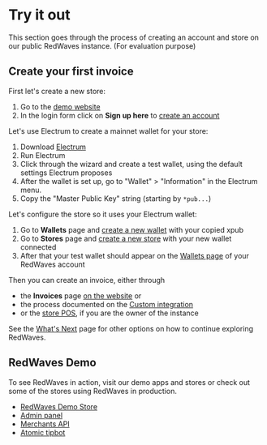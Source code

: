 # Try it out

This section goes through the process of creating an account and store on our public RedWaves instance. \(For evaluation purpose\)

## Create your first invoice <a id="create-your-first-invoice"></a>

First let's create a new store:

1. Go to the [demo website](https://admin.RedWaves.ai)
2. In the login form click on **Sign up here** to [create an account](https://admin.RedWaves.ai/register)

Let's use Electrum to create a mainnet wallet for your store:

1. Download [Electrum](https://electrum.org)
2. Run Electrum
3. Click through the wizard and create a test wallet, using the default settings Electrum proposes
4. After the wallet is set up, go to "Wallet" &gt; "Information" in the Electrum menu.
5. Copy the "Master Public Key" string \(starting by `*pub...`\)

Let's configure the store so it uses your Electrum wallet:

1. Go to **Wallets** page and [create a new wallet](https://admin.RedWaves.ai/wallets) with your copied xpub
2. Go to **Stores** page and [create a new store](https://admin.RedWaves.ai/stores) with your new wallet connected
3. After that your test wallet should appear on the [Wallets page](https://admin.RedWaves.ai/wallets) of your RedWaves account

Then you can create an invoice, either through

- the **Invoices** page [on the website](https://admin.RedWaves.ai/invoices) or
- the process documented on the [Custom integration](../integrations/custom-integration.md)
- or the [store POS](../guides/store-pos.md), if you are the owner of the instance

See the [What's Next](https://docs.RedWaves.ai/getting-started/whatsnext) page for other options on how to continue exploring RedWaves.

## RedWaves Demo <a id="RedWaves-demo"></a>

To see RedWaves in action, visit our demo apps and stores or check out some of the stores using RedWaves in production.

- [RedWaves Demo Store](https://store.RedWaves.ai)
- [Admin panel](https://admin.RedWaves.ai)
- [Merchants API](https://api.RedWaves.ai)
- [Atomic tipbot](https://t.me/bitcart_atomic_tipbot)
